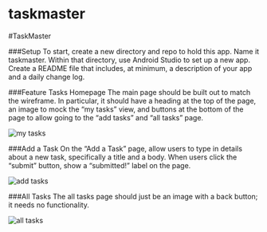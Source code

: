 # taskmaster

#TaskMaster

###Setup
To start, create a new directory and repo to hold this app. Name it taskmaster.
Within that directory, use Android Studio to set up a new app.
Create a README file that includes, at minimum, a description of your app and a daily change log.


###Feature Tasks
Homepage
The main page should be built out to match the wireframe. In particular, it should have a heading
at the top of the page, an image to mock the “my tasks” view, and buttons at the bottom of the page
to allow going to the “add tasks” and “all tasks” page.

![my tasks](readmeImages/my-tasks.png)



###Add a Task
On the “Add a Task” page, allow users to type in details about a new task, specifically a title and
a body. When users click the “submit” button, show a “submitted!” label on the page.

![add tasks](readmeImages/add-tasks.png)



###All Tasks
The all tasks page should just be an image with a back button; it needs no functionality.

![all tasks](readmeImages/all-tasks.png)